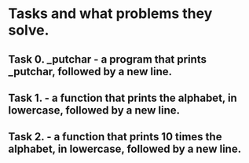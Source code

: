 # Tasks and what problems they solve.

## Task 0. _putchar -  a program that prints _putchar, followed by a new line.

## Task 1.  - a function that prints the alphabet, in lowercase, followed by a new line.

## Task 2.  -  a function that prints 10 times the alphabet, in lowercase, followed by a new line.

##
